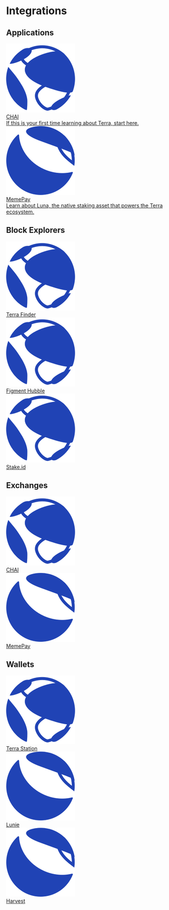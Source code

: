 # Integrations

## Applications

<div class="cards twoColumn">
  <a href="/terra" class="card">
    <img src="/img/icon_terra.svg"/>
    <div class="title">
      CHAI
    </div>
    <div class="text">
      If this is your first time learning about Terra, start here.
    </div>
  </a>
  <a href="/luna" class="card">
    <img src="/img/icon_luna.svg"/>
    <div class="title">
      MemePay
    </div>
    <div class="text">
      Learn about Luna, the native staking asset that powers the Terra ecosystem.
    </div>
  </a>
</div>

## Block Explorers

<div class="cards twoColumn">
  <a href="https://finder.terra.money/" class="card">
    <img src="/img/icon_terra.svg"/>
    <div class="title">
      Terra Finder
    </div>
    <div class="text">
    </div>
  </a>
  <a href="https://hubble.figment.network/terra/chains/columbus-3" class="card">
    <img src="/img/icon_terra.svg"/>
    <div class="title">
      Figment Hubble
    </div>
    <div class="text">
    </div>
  </a>
  <a href="https://terra.stake.id/#/" class="card">
    <img src="/img/icon_terra.svg"/>
    <div class="title">
      Stake.id
    </div>
    <div class="text">
    </div>
  </a>
</div>

## Exchanges

<div class="cards twoColumn">
  <a href="https://chai.finance/" class="card">
    <img src="/img/icon_terra.svg"/>
    <div class="title">
      CHAI
    </div>
    <div class="text">
    </div>
  </a>
  <a href="https://memechat.app/" class="card">
    <img src="/img/icon_luna.svg"/>
    <div class="title">
      MemePay
    </div>
    <div class="text">
    </div>
  </a>
</div>

## Wallets

<div class="cards twoColumn">
  <a href="/terra" class="card">
    <img src="/img/icon_terra.svg"/>
    <div class="title">
      Terra Station
    </div>
    <div class="text">
    </div>
  </a>
      <a href="/luna" class="card">
    <img src="/img/icon_luna.svg"/>
    <div class="title">
      Lunie
    </div>
    <div class="text">
    </div>
  </a>
  <a href="/luna" class="card">
    <img src="/img/icon_luna.svg"/>
    <div class="title">
      Harvest
    </div>
    <div class="text">
    </div>
  </a>

</div>
